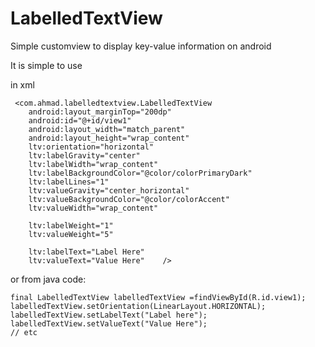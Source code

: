 # LabelledTextView
Simple customview to display key-value information on android

It is simple to use  

in xml

     <com.ahmad.labelledtextview.LabelledTextView
        android:layout_marginTop="200dp"
        android:id="@+id/view1"
        android:layout_width="match_parent"
        android:layout_height="wrap_content"
        ltv:orientation="horizontal"
        ltv:labelGravity="center"
        ltv:labelWidth="wrap_content"
        ltv:labelBackgroundColor="@color/colorPrimaryDark"
        ltv:labelLines="1"
        ltv:valueGravity="center_horizontal"
        ltv:valueBackgroundColor="@color/colorAccent"
        ltv:valueWidth="wrap_content"
        
        ltv:labelWeight="1"
        ltv:valueWeight="5"
        
        ltv:labelText="Label Here"
        ltv:valueText="Value Here"    />
</LinearLayout>

or from java code:
    
    final LabelledTextView labelledTextView =findViewById(R.id.view1);
    labelledTextView.setOrientation(LinearLayout.HORIZONTAL);
    labelledTextView.setLabelText("Label here");
    labelledTextView.setValueText("Value Here");
    // etc


